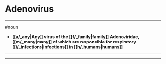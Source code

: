 # Adenovirus
---
#noun
- **[[a/_any|Any]] virus of the [[f/_family|family]] Adenoviridae, [[m/_many|many]] of which are responsible for respiratory [[i/_infections|infections]] in [[h/_humans|humans]]**
---
---
